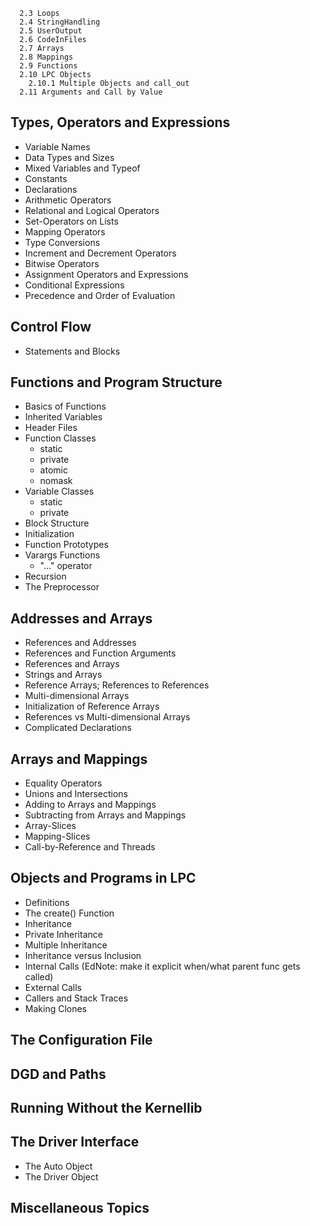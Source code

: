 
```
  2.3 Loops
  2.4 StringHandling
  2.5 UserOutput
  2.6 CodeInFiles
  2.7 Arrays
  2.8 Mappings
  2.9 Functions
  2.10 LPC Objects
    2.10.1 Multiple Objects and call_out
  2.11 Arguments and Call by Value
```

## Types, Operators and Expressions

  - Variable Names
  - Data Types and Sizes
  - Mixed Variables and Typeof
  - Constants
  - Declarations
  - Arithmetic Operators
  - Relational and Logical Operators
  - Set-Operators on Lists
  - Mapping Operators
  - Type Conversions
  - Increment and Decrement Operators
  - Bitwise Operators
  - Assignment Operators and Expressions
  - Conditional Expressions
  - Precedence and Order of Evaluation

## Control Flow

  - Statements and Blocks

## Functions and Program Structure

  - Basics of Functions
  - Inherited Variables
  - Header Files
  - Function Classes
    - static
    - private
    - atomic
    - nomask
  - Variable Classes
    - static
    - private
  - Block Structure
  - Initialization
  - Function Prototypes
  - Varargs Functions
    - "..." operator
  - Recursion
  - The Preprocessor

## Addresses and Arrays

  - References and Addresses
  - References and Function Arguments
  - References and Arrays
  - Strings and Arrays
  - Reference Arrays; References to References
  - Multi-dimensional Arrays
  - Initialization of Reference Arrays
  - References vs Multi-dimensional Arrays
  - Complicated Declarations

## Arrays and Mappings

  - Equality Operators
  - Unions and Intersections
  - Adding to Arrays and Mappings
  - Subtracting from Arrays and Mappings
  - Array-Slices
  - Mapping-Slices
  - Call-by-Reference and Threads

## Objects and Programs in LPC

  - Definitions
  - The create() Function
  - Inheritance
  - Private Inheritance
  - Multiple Inheritance
  - Inheritance versus Inclusion
  - Internal Calls (EdNote: make it explicit when/what parent func gets called)
  - External Calls
  - Callers and Stack Traces
  - Making Clones

## The Configuration File

## DGD and Paths

## Running Without the Kernellib

## The Driver Interface
  - The Auto Object
  - The Driver Object

##  Miscellaneous Topics

